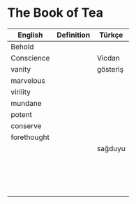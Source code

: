 # The Book of Tea

| English | Definition | Türkçe |
| ------- | ---------- | ------ | 
| Behold | |
| Conscience | | Vicdan |
| vanity | | gösteriş |
| marvelous |  | |
| virility |  | |
| mundane |  | |
| potent |  | |
| conserve |  | |
| forethought |  | |
|  |  | sağduyu |
|  |  | |
|  |  | |
|  |  | |
|  |  | |
|  |  | |
|  |  | |
|  |  | |
|  |  | |
|  |  | |
|  |  | |
|  |  | |
|  |  | |
|  |  | |
|  |  | |
|  |  | |
|  |  | |
